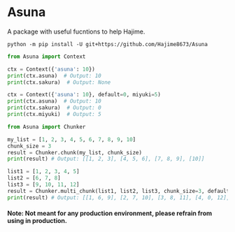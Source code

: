 # Asuna
A package with useful fucntions to help Hajime.

```shell
python -m pip install -U git+https://github.com/Hajime8673/Asuna
```

```py
from Asuna import Context

ctx = Context({'asuna': 10})
print(ctx.asuna)  # Output: 10
print(ctx.sakura)  # Output: None

ctx = Context({'asuna': 10}, default=0, miyuki=5)
print(ctx.asuna)  # Output: 10
print(ctx.sakura)  # Output: 0
print(ctx.miyuki)  # Output: 5
```

```py
from Asuna import Chunker

my_list = [1, 2, 3, 4, 5, 6, 7, 8, 9, 10]
chunk_size = 3
result = Chunker.chunk(my_list, chunk_size)
print(result) # Output: [[1, 2, 3], [4, 5, 6], [7, 8, 9], [10]]

list1 = [1, 2, 3, 4, 5]
list2 = [6, 7, 8]
list3 = [9, 10, 11, 12]
result = Chunker.multi_chunk(list1, list2, list3, chunk_size=3, default_value=0)
print(result) # Output: [[1, 6, 9], [2, 7, 10], [3, 8, 11], [4, 0, 12], [5, 0, 0]]
```

#### Note: Not meant for any production environment, please refrain from using in production.
